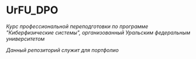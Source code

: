 # UrFU_DPO
_Курс профессиональной переподготовки по программе "Киберфизические системы", организованный Уральским федеральным университетом_

_Данный репозиторий служит для портфолио_

